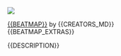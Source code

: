[![](/wiki/shared/news/{{FOLDER}}/{{MODE}}/{{IMAGE}})](https://osu.ppy.sh/community/forums/topics/{{TOPIC_ID}})

[{{BEATMAP}}](https://osu.ppy.sh/beatmapsets/{{BEATMAP_ID}}#{{LINK_MODE}}) by {{CREATORS_MD}}  
{{BEATMAP_EXTRAS}}<?
if (!vars.CONSISTENT_CAPTAIN) {
`  
*description written by [${vars.CAPTAIN}](${vars.CAPTAIN_LINK})*`
} ?>

{{DESCRIPTION}}
